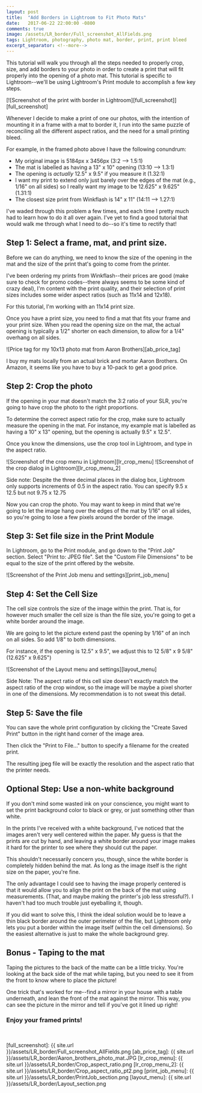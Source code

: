 ```yaml
---
layout: post
title:  "Add Borders in Lightroom to Fit Photo Mats"
date:   2017-06-22 22:00:00 -0800
comments: true
image: /assets/LR_border/Full_screenshot_AllFields.png
tags: Lightroom, photography, photo mat, border, print, print bleed
excerpt_separator: <!--more-->
---
```

 
This tutorial will walk you through all the steps needed to properly crop, size, and add borders to your photo in order to create a print that will fit properly into the opening of a photo mat. This tutorial is specific to Lightroom--we'll be using Lightroom's Print module to accomplish a few key steps.
 
<!--more--> 
 
[![Screenshot of the print with border in Lightroom][full_screenshot]][full_screenshot]
 
Whenever I decide to make a print of one our photos, with the intention of mounting it in a frame with a mat to border it, I run into the same puzzle of reconciling all the different aspect ratios, and the need for a small printing bleed.
 
For example, in the framed photo above I have the following conundrum:
* My original image is 5184px x 3456px (3:2 --> 1.5:1)
* The mat is labelled as having a 13" x 10" opening (13:10 --> 1.3:1)
* The opening is _actually_ 12.5" x 9.5" if you measure it (1.32:1) 
* I want my print to extend only just barely over the edges of the mat (e.g., 1/16" on all sides) so I really want my image to be 12.625" x 9.625" (1.31:1)
* The closest size print from Winkflash is 14" x 11" (14:11 --> 1.27:1)
 
I've waded through this problem a few times, and each time I pretty much had to learn how to do it all over again. I've yet to find a good tutorial that would walk me through what I need to do--so it's time to rectify that!
 
## Step 1: Select a frame, mat, and print size. 
Before we can do anything, we need to know the size of the opening in the mat and the size of the print that's going to come from the printer. 
 
I've been ordering my prints from Winkflash--their prices are good (make sure to check for promo codes--there always seems to be some kind of crazy deal), I'm content with the print quality, and their selection of print sizes includes some wider aspect ratios (such as 11x14 and 12x18).
 
For this tutorial, I'm working with an 11x14 print size. 
 
Once you have a print size, you need to find a mat that fits your frame and your print size. When you read the opening size on the mat, the actual opening is typically a 1/2" shorter on each dimension, to allow for a 1/4" overhang on all sides.
 
![Price tag for my 10x13 photo mat from Aaron Brothers][ab_price_tag]
 
I buy my mats locally from an actual brick and mortar Aaron Brothers. On Amazon, it seems like you have to buy a 10-pack to get a good price.

## Step 2: Crop the photo
If the opening in your mat doesn't match the 3:2 ratio of your SLR, you're going to have crop the photo to the right proportions.
 
To determine the correct aspect ratio for the crop, make sure to actually measure the opening in the mat. For instance, my example mat is labelled as having a 10" x 13" opening, but the opening is actually 9.5" x 12.5".
 
Once you know the dimensions, use the crop tool in Lightroom, and type in the aspect ratio.

![Screenshot of the crop menu in Lightroom][lr_crop_menu]
![Screenshot of the crop dialog in Lightroom][lr_crop_menu_2]
 
Side note: Despite the three decimal places in the dialog box, Lightroom only supports increments of 0.5 in the aspect ratio. You can specify 9.5 x 12.5 but not 9.75 x 12.75
 
Now you can crop the photo. You may want to keep in mind that we're going to let the image hang over the edges of the mat by 1/16" on all sides, so you're going to lose a few pixels around the border of the image.

## Step 3: Set file size in the Print Module
In Lightroom, go to the Print module, and go down to the "Print Job" section. Select "Print to: JPEG file". Set the "Custom File Dimensions" to be equal to the size of the print offered by the website.

![Screenshot of the Print Job menu and settings][print_job_menu]
 
## Step 4: Set the Cell Size
The cell size controls the size of the image within the print. That is, for however much smaller the cell size is than the file size, you're going to get a white border around the image.
 
We are going to let the picture extend past the opening by 1/16" of an inch on all sides. So add 1/8" to both dimensions.
 
For instance, if the opening is 12.5" x 9.5", we adjust this to 12 5/8" x 9 5/8" (12.625" x 9.625")
 
![Screenshot of the Layout menu and settings][layout_menu]
 
Side Note: The aspect ratio of this cell size doesn't exactly match the aspect ratio of the crop window, so the image will be maybe a pixel shorter in one of the dimensions. My recommendation is to not sweat this detail.
 
## Step 5: Save the file

You can save the whole print configuration by clicking the "Create Saved Print" button in the right hand corner of the image area.

Then click the "Print to File..." button to specify a filename for the created print.

The resulting jpeg file will be exactly the resolution and the aspect ratio that the printer needs.
 
## Optional Step: Use a non-white background
If you don't mind some wasted ink on your conscience, you might want to set the print background color to black or grey, or just something other than white.
 
In the prints I've received with a white background, I've noticed that the images aren't very well centered within the paper. My guess is that the prints are cut by hand, and leaving a white border around your image makes it hard for the printer to see where they should cut the paper. 
 
This shouldn't necessarily concern you, though, since the white border is completely hidden behind the mat. As long as the image itself is the right size on the paper, you're fine.
 
The only advantage I could see to having the image properly centered is that it would allow you to align the print on the back of the mat using measurements. (That, and maybe making the printer's job less stressful?). I haven't had too much trouble just eyeballing it, though.
 
If you did want to solve this, I think the ideal solution would be to leave a thin black border around the outer perimeter of the file, but Lightroom only lets you put a border within the image itself (within the cell dimensions). So the easiest alternative is just to make the whole background grey.

## Bonus - Taping to the mat
Taping the pictures to the back of the matte can be a little tricky. You're looking at the back side of the mat while taping, but you need to see it from the front to know where to place the picture! 

One trick that's worked for me--find a mirror in your house with a table underneath, and lean the front of the mat against the mirror. This way, you can see the picture in the mirror and tell if you've got it lined up right!

### Enjoy your framed prints!

<br/>

[full_screenshot]: {{ site.url }}/assets/LR_border/Full_screenshot_AllFields.png
[ab_price_tag]: {{ site.url }}/assets/LR_border/Aaron_brothers_photo_mat.JPG
[lr_crop_menu]: {{ site.url }}/assets/LR_border/Crop_aspect_ratio.png
[lr_crop_menu_2]: {{ site.url }}/assets/LR_border/Crop_aspect_ratio_pt2.png
[print_job_menu]: {{ site.url }}/assets/LR_border/PrintJob_section.png
[layout_menu]: {{ site.url }}/assets/LR_border/Layout_section.png
